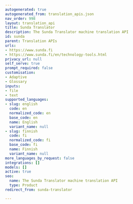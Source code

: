 ```yaml
---
autogenerated: true
autogenerated_from: translation_apis.json
nav_order: 998
layout: translation_api
title: Sunda Translator
description: The Sunda Translator machine translation API
id: sunda
parent: Translation APIs
urls:
- https://www.sunda.fi
- https://www.sunda.fi/en/technology-tools.html
privacy_url: null
self_serve: true
prompt_required: false
customisation:
- Adaptive
- Glossary
inputs:
- file
- text
supported_languages:
- slug: english
  code: en
  normalized_code: en
  base_code: en
  name: English
  variant_name: null
- slug: finnish
  code: fi
  normalized_code: fi
  base_code: fi
  name: Finnish
  variant_name: null
more_languages_by_request: false
integrations: []
models: []
active: true
seo:
  name: The Sunda Translator machine translation API
  type: Product
redirect_from: sunda-translator

---
```


